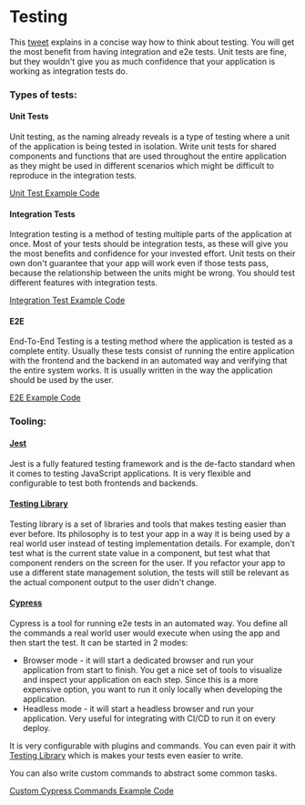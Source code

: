 # Testing

This [tweet](https://twitter.com/rauchg/status/807626710350839808) explains in a concise way how to think about testing. You will get the most benefit from having integration and e2e tests. Unit tests are fine, but they wouldn't give you as much confidence that your application is working as integration tests do.

### Types of tests:

#### Unit Tests

Unit testing, as the naming already reveals is a type of testing where a unit of the application is being tested in isolation.
Write unit tests for shared components and functions that are used throughout the entire application as they might be used in different scenarios which might be difficult to reproduce in the integration tests.

[Unit Test Example Code](../src/components/Elements/ConfirmationDialog/__tests__/ConfirmationDialog.test.tsx)

#### Integration Tests

Integration testing is a method of testing multiple parts of the application at once.
Most of your tests should be integration tests, as these will give you the most benefits and confidence for your invested effort. Unit tests on their own don't guarantee that your app will work even if those tests pass, because the relationship between the units might be wrong. You should test different features with integration tests.

[Integration Test Example Code](../src/features/auth/components/__tests__/RegisterForm.test.tsx)

#### E2E

End-To-End Testing is a testing method where the application is tested as a complete entity.
Usually these tests consist of running the entire application with the frontend and the backend in an automated way and verifying that the entire system works. It is usually written in the way the application should be used by the user.

[E2E Example Code](../cypress/integration/smoke.ts)

### Tooling:

#### [Jest](https://jestjs.io/)

Jest is a fully featured testing framework and is the de-facto standard when it comes to testing JavaScript applications. It is very flexible and configurable to test both frontends and backends.

#### [Testing Library](https://testing-library.com/)

Testing library is a set of libraries and tools that makes testing easier than ever before. Its philosophy is to test your app in a way it is being used by a real world user instead of testing implementation details. For example, don't test what is the current state value in a component, but test what that component renders on the screen for the user. If you refactor your app to use a different state management solution, the tests will still be relevant as the actual component output to the user didn't change.

#### [Cypress](https://www.cypress.io/)

Cypress is a tool for running e2e tests in an automated way.
You define all the commands a real world user would execute when using the app and then start the test. It can be started in 2 modes:

- Browser mode - it will start a dedicated browser and run your application from start to finish. You get a nice set of tools to visualize and inspect your application on each step. Since this is a more expensive option, you want to run it only locally when developing the application.
- Headless mode - it will start a headless browser and run your application. Very useful for integrating with CI/CD to run it on every deploy.

It is very configurable with plugins and commands. You can even pair it with [Testing Library](https://testing-library.com/docs/cypress-testing-library/intro/) which is makes your tests even easier to write.

You can also write custom commands to abstract some common tasks.

[Custom Cypress Commands Example Code](../cypress/support/commands.ts)
